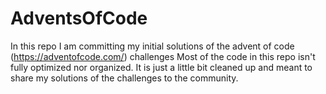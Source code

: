 # AdventsOfCode
In this repo I am committing my initial solutions of the advent of code (https://adventofcode.com/) challenges 
Most of the code in this repo isn't fully optimized nor organized. It is just a little bit cleaned up and meant to share my solutions of the challenges to the community.
